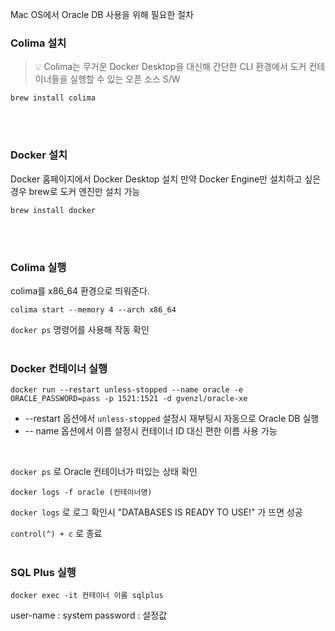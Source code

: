 Mac OS에서 Oracle DB 사용을 위해 필요한 절차

### Colima 설치
> 💡 Colima는 무거운 Docker Desktop을 대신해 간단한 CLI 환경에서 도커 컨테이너들을 실행할 수 있는 오픈 소스 S/W

```
brew install colima
```
<br><br>
### Docker 설치

Docker 홈페이지에서 Docker Desktop 설치
만약 Docker Engine만 설치하고 싶은 경우 brew로 도커 엔진만 설치 가능

```
brew install docker
```
<br><br>
### Colima 실행
colima를 x86_64 환경으로 띄워준다.
```
colima start --memory 4 --arch x86_64
```

`docker ps` 명령어를 사용해 작동 확인
<br><br>
### Docker 컨테이너 실행
```
docker run --restart unless-stopped --name oracle -e ORACLE_PASSWORD=pass -p 1521:1521 -d gvenzl/oracle-xe
```

- --restart 옵션에서 `unless-stopped` 설정시 재부팅시 자동으로 Oracle DB 실행
- -- name 옵션에서 이름 설정시 컨테이너 ID 대신 편한 이름 사용 가능
<br>

`docker ps` 로 Oracle 컨테이너가 떠있는 상태 확인

```
docker logs -f oracle (컨테이너명)
```
`docker logs` 로 로그 확인시 "DATABASES IS READY TO USE!" 가 뜨면 성공


`control(^) + c` 로 종료
<br><br>
### SQL Plus 실행
```
docker exec -it 컨테이너 이름 sqlplus
```
user-name : system 
password : 설정값

